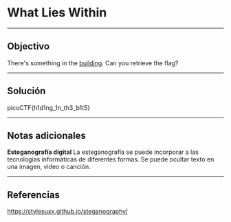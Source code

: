 # What Lies Within


---
## Objectivo

There's something in the [building](https://jupiter.challenges.picoctf.org/static/011955b303f293d60c8116e6a4c5c84f/buildings.png). Can you retrieve the flag?

---
## Solución

picoCTF{h1d1ng_1n_th3_b1t5}

---
## Notas adicionales

**Esteganografía digital**
La esteganografía se puede incorporar a las tecnologías informáticas de diferentes formas. Se puede ocultar texto en una imagen, video o canción.

---
## Referencias
https://stylesuxx.github.io/steganography/



	